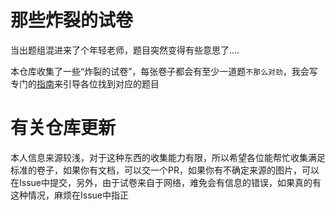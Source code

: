 # 那些炸裂的试卷

当出题组混进来了个年轻老师，题目突然变得有些意思了....

本仓库收集了一些“炸裂的试卷”，每张卷子都会有至少一道题`不那么对劲`，我会写专门的[指南](.\guid.md)来引导各位找到对应的题目

# 有关仓库更新

本人信息来源较浅，对于这种东西的收集能力有限，所以希望各位能帮忙收集满足标准的卷子，如果你有文档，可以交一个PR，如果你有不确定来源的图片，可以在Issue中提交，另外，由于试卷来自于网络，难免会有信息的错误，如果真的有这种情况，麻烦在Issue中指正
